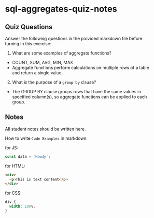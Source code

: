 # sql-aggregates-quiz-notes

## Quiz Questions

Answer the following questions in the provided markdown file before turning in this exercise:

1. What are some examples of aggregate functions?

- COUNT, SUM, AVG, MIN, MAX
- Aggregate functions perform calculations on multiple rows of a table and return a single value.

2. What is the purpose of a `group by` clause?

- The GROUP BY clause groups rows that have the same values in specified column(s), so aggregate functions can be applied to each group.

## Notes

All student notes should be written here.

How to write `Code Examples` in markdown

for JS:

```javascript
const data = 'Howdy';
```

for HTML:

```html
<div>
  <p>This is text content</p>
</div>
```

for CSS:

```css
div {
  width: 100%;
}
```
